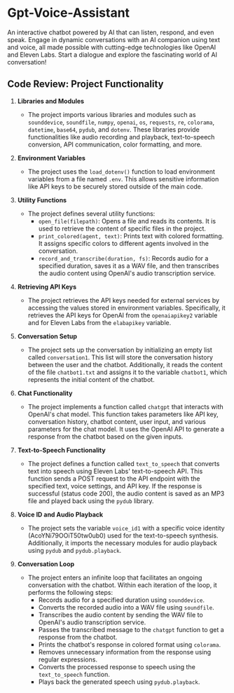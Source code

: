 # Gpt-Voice-Assistant
An interactive chatbot powered by AI that can listen, respond, and even speak. Engage in dynamic conversations with an AI companion using text and voice, all made possible with cutting-edge technologies like OpenAI and Eleven Labs. Start a dialogue and explore the fascinating world of AI conversation!

## Code Review: Project Functionality

1. **Libraries and Modules**
   - The project imports various libraries and modules such as `sounddevice`, `soundfile`, `numpy`, `openai`, `os`, `requests`, `re`, `colorama`, `datetime`, `base64`, `pydub`, and `dotenv`. These libraries provide functionalities like audio recording and playback, text-to-speech conversion, API communication, color formatting, and more.

2. **Environment Variables**
   - The project uses the `load_dotenv()` function to load environment variables from a file named `.env`. This allows sensitive information like API keys to be securely stored outside of the main code.

3. **Utility Functions**
   - The project defines several utility functions:
     - `open_file(filepath)`: Opens a file and reads its contents. It is used to retrieve the content of specific files in the project.
     - `print_colored(agent, text)`: Prints text with colored formatting. It assigns specific colors to different agents involved in the conversation.
     - `record_and_transcribe(duration, fs)`: Records audio for a specified duration, saves it as a WAV file, and then transcribes the audio content using OpenAI's audio transcription service.

4. **Retrieving API Keys**
   - The project retrieves the API keys needed for external services by accessing the values stored in environment variables. Specifically, it retrieves the API keys for OpenAI from the `openaiapikey2` variable and for Eleven Labs from the `elabapikey` variable.

5. **Conversation Setup**
   - The project sets up the conversation by initializing an empty list called `conversation1`. This list will store the conversation history between the user and the chatbot. Additionally, it reads the content of the file `chatbot1.txt` and assigns it to the variable `chatbot1`, which represents the initial content of the chatbot.

6. **Chat Functionality**
   - The project implements a function called `chatgpt` that interacts with OpenAI's chat model. This function takes parameters like API key, conversation history, chatbot content, user input, and various parameters for the chat model. It uses the OpenAI API to generate a response from the chatbot based on the given inputs.

7. **Text-to-Speech Functionality**
   - The project defines a function called `text_to_speech` that converts text into speech using Eleven Labs' text-to-speech API. This function sends a POST request to the API endpoint with the specified text, voice settings, and API key. If the response is successful (status code 200), the audio content is saved as an MP3 file and played back using the `pydub` library.

8. **Voice ID and Audio Playback**
   - The project sets the variable `voice_id1` with a specific voice identity (AcoYNi79OOiT50tw0ub0) used for the text-to-speech synthesis. Additionally, it imports the necessary modules for audio playback using `pydub` and `pydub.playback`.

9. **Conversation Loop**
   - The project enters an infinite loop that facilitates an ongoing conversation with the chatbot. Within each iteration of the loop, it performs the following steps:
     - Records audio for a specified duration using `sounddevice`.
     - Converts the recorded audio into a WAV file using `soundfile`.
     - Transcribes the audio content by sending the WAV file to OpenAI's audio transcription service.
     - Passes the transcribed message to the `chatgpt` function to get a response from the chatbot.
     - Prints the chatbot's response in colored format using `colorama`.
     - Removes unnecessary information from the response using regular expressions.
     - Converts the processed response to speech using the `text_to_speech` function.
     - Plays back the generated speech using `pydub.playback`.
